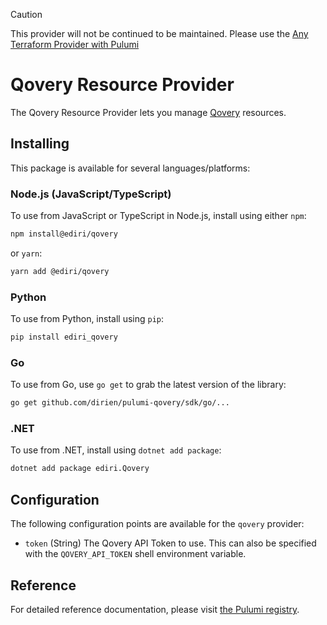 > [!CAUTION]
> This provider will not be continued to be maintained. Please use the [Any Terraform Provider with Pulumi](https://www.pulumi.com/blog/any-terraform-provider/)

# Qovery Resource Provider

The Qovery Resource Provider lets you manage [Qovery](https://qovery.com/) resources.

## Installing

This package is available for several languages/platforms:

### Node.js (JavaScript/TypeScript)

To use from JavaScript or TypeScript in Node.js, install using either `npm`:

```bash
npm install@ediri/qovery
```

or `yarn`:

```bash
yarn add @ediri/qovery
```

### Python

To use from Python, install using `pip`:

```bash
pip install ediri_qovery
```

### Go

To use from Go, use `go get` to grab the latest version of the library:

```bash
go get github.com/dirien/pulumi-qovery/sdk/go/...
```

### .NET

To use from .NET, install using `dotnet add package`:

```bash
dotnet add package ediri.Qovery
```

## Configuration

The following configuration points are available for the `qovery` provider:

- `token` (String) The Qovery API Token to use. This can also be specified with the `QOVERY_API_TOKEN` shell environment variable.

## Reference

For detailed reference documentation, please visit [the Pulumi registry](https://www.pulumi.com/registry/packages/qovery/api-docs/).
